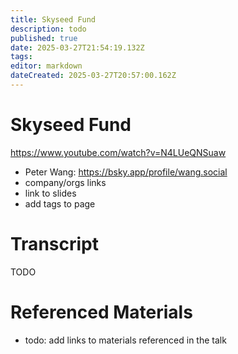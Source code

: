 ```yaml
---
title: Skyseed Fund
description: todo
published: true
date: 2025-03-27T21:54:19.132Z
tags: 
editor: markdown
dateCreated: 2025-03-27T20:57:00.162Z
---
```


# Skyseed Fund 
https://www.youtube.com/watch?v=N4LUeQNSuaw
- Peter Wang: https://bsky.app/profile/wang.social
- company/orgs links
- link to slides
- add tags to page

# Transcript
TODO

# Referenced Materials
- todo: add links to materials referenced in the talk